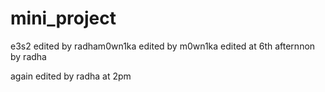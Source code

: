 # mini_project
e3s2 edited by radham0wn1ka
edited by m0wn1ka
edited at 6th afternnon by radha

again edited by radha at 2pm
